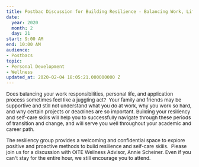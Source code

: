 ```yaml
---
title: Postbac Discussion for Building Resilience - Balancing Work, Life, & Applications
date:
  year: 2020
  month: 2
  day: 21
start: 9:00 AM
end: 10:00 AM
audience:
- Postbacs
topic:
- Personal Development
- Wellness
updated_at: 2020-02-04 18:05:21.000000000 Z
---
```

<span style="font-size: 10pt;">Does balancing your work
responsibilities, personal life, and application process sometimes feel
like a juggling act?  Your family and friends may be supportive and
still not understand what you do at work, why you work so hard, and why
certain projects or deadlines are so important. Building your resiliency
and self-care skills will help you to successfully navigate through
these periods of transition and change, and will serve you well
throughout your academic and career path.  </span>

<span style="font-size: 10pt;">The resiliency group provides a welcoming
and confidential space to explore positive and proactive methods to
build resilience and self-care skills.  Please join us for a discussion
with OITE Wellness Advisor, Annie Scheiner. Even if you can\'t stay for
the entire hour, we still encourage you to attend.  </span>

<span style="font-size: 10pt;"> </span>

 

 
